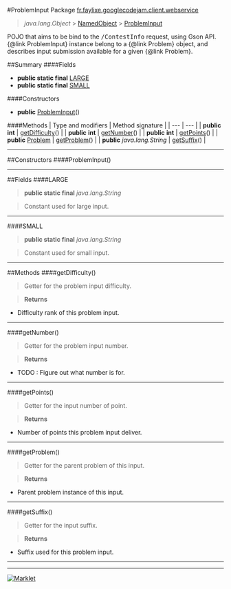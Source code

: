 #ProblemInput
Package [fr.faylixe.googlecodejam.client.webservice](README.md)<br>

> *java.lang.Object* > [NamedObject](../ommon/NamedObject.md) > [ProblemInput](ProblemInput.md)

<p>POJO that aims to be bind to the <tt>/ContestInfo</tt>
 request, using Gson API. {@link ProblemInput} instance belong
 to a {@link Problem} object, and describes input submission
 available for a given {@link Problem}.</p>

##Summary
####Fields
* **public static final** [LARGE](#large)
* **public static final** [SMALL](#small)

####Constructors
* **public** [ProblemInput](#probleminput)()

####Methods
| Type and modifiers | Method signature |
| --- | --- |
| **public** **int** | [getDifficulty](#getdifficulty)() |
| **public** **int** | [getNumber](#getnumber)() |
| **public** **int** | [getPoints](#getpoints)() |
| **public** [Problem](Problem.md) | [getProblem](#getproblem)() |
| **public** *java.lang.String* | [getSuffix](#getsuffix)() |

---


##Constructors
####ProblemInput()
> 


---


##Fields
####LARGE
> **public static final** *java.lang.String*

> Constant used for large input.

---

####SMALL
> **public static final** *java.lang.String*

> Constant used for small input.

---


##Methods
####getDifficulty()
> Getter for the problem input difficulty.

> **Returns**
* Difficulty rank of this problem input.


---

####getNumber()
> Getter for the problem input number.

> **Returns**
* TODO : Figure out what number is for.


---

####getPoints()
> Getter for the input number of point.

> **Returns**
* Number of points this problem input deliver.


---

####getProblem()
> Getter for the parent problem of this input.

> **Returns**
* Parent problem instance of this input.


---

####getSuffix()
> Getter for the input suffix.

> **Returns**
* Suffix used for this problem input.


---

---

[![Marklet](https://img.shields.io/badge/Generated%20by-Marklet-green.svg)](https://github.com/Faylixe/marklet)